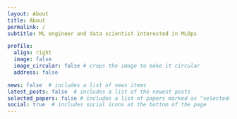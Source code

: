 ```yaml
---
layout: About
title: About
permalink: /
subtitle: ML engineer and data scientist interested in MLOps

profile:
  align: right
  image: false
  image_circular: false # crops the image to make it circular
  address: false

news: false  # includes a list of news items
latest_posts: false  # includes a list of the newest posts
selected_papers: false # includes a list of papers marked as "selected={true}"
social: true  # includes social icons at the bottom of the page
---
```

